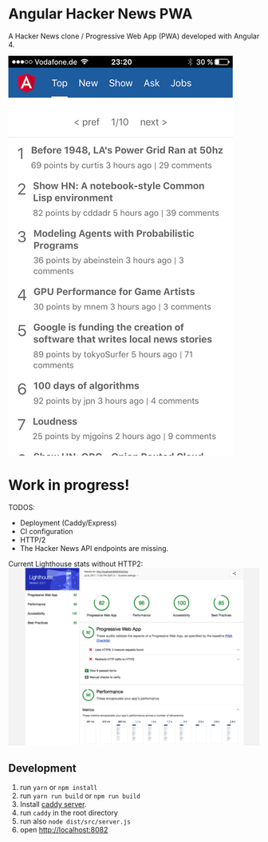 # Angular Hacker News PWA

A Hacker News clone / Progressive Web App (PWA) developed with Angular 4.

![screenshot](screenshot-iphone.PNG "Screenshot (iPhone/Safari)")

# Work in progress!

TODOS:
* Deployment (Caddy/Express)
* CI configuration
* HTTP/2
* The Hacker News API endpoints are missing.

Current Lighthouse stats without HTTP2:
![lighthouse](lighthouse-stats.PNG "Lighthouse stats")


## Development

1. run `yarn` or `npm install`
1. run `yarn run build` or `npm run build`
1. Install [caddy server](https://caddyserver.com/).
1. run `caddy` in the root directory
1. run also `node dist/src/server.js`
1. open [http://localhost:8082](http://localhost:8082)